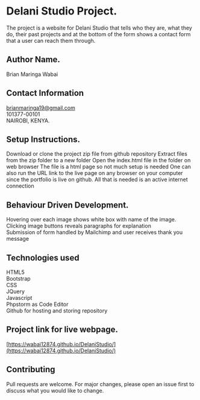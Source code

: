 # Delani Studio Project.

The project is a website for Delani Studio that tells who they are, what they do, their past projects and at the bottom of the form shows a contact form that a user can reach them through.

## Author Name.

Brian Maringa Wabai

## Contact Information
[brianmaringa19@gmail.com](mailto:brianmaringa19@gmail.com)<br>
101377-00101<br>
NAIROBI, KENYA.

## Setup Instructions.

Download or clone the project zip file from github repository
Extract files from the zip folder to a new folder
Open the index.html file in the folder on web browser
The file is a html page so not much setup is needed
One can also run the URL link to the live page on any
browser on your computer since the portfolio is live
on github. All that is needed is an active internet
connection

## Behaviour Driven Development.
Hovering over each image shows white box with name of the image.<br>
Clicking image buttons reveals paragraphs for explanation<br>
Submission of form handled by Mailchimp and user receives thank you message

## Technologies used
HTML5<br>
Bootstrap<br>
CSS<br>
JQuery<br>
Javascript<br>
Phpstorm as Code Editor<br>
Github for hosting and storing repository<br>

## Project link for live webpage.
[https://wabai12874.github.io/DelaniStudio/](https://wabai12874.github.io/DelaniStudio/)

## Contributing

Pull requests are welcome. For major changes, please open an issue first to discuss what you would like to change.
